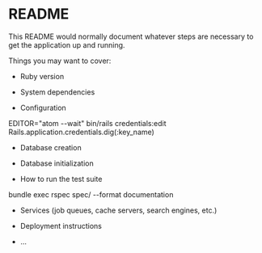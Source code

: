 # README

This README would normally document whatever steps are necessary to get the
application up and running.

Things you may want to cover:

* Ruby version

* System dependencies

* Configuration

EDITOR="atom --wait" bin/rails credentials:edit
Rails.application.credentials.dig(:key_name)


* Database creation

* Database initialization

* How to run the test suite

bundle exec rspec spec/ --format documentation

* Services (job queues, cache servers, search engines, etc.)

* Deployment instructions

* ...
